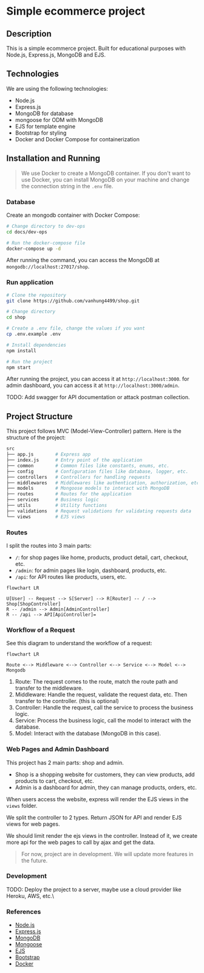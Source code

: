 # Simple ecommerce project

## Description

This is a simple ecommerce project. Built for educational purposes with Node.js, Express.js, MongoDB and EJS.

## Technologies

We are using the following technologies:

- Node.js
- Express.js 
- MongoDB for database
- mongoose for ODM with MongoDB
- EJS for template engine
- Bootstrap for styling
- Docker and Docker Compose for containerization

## Installation and Running

> We use Docker to create a MongoDB container. If you don't want to use Docker, you can install MongoDB on your machine and change the connection string in the `.env` file.

### Database

Create an mongodb container with Docker Compose:

```bash
# Change directory to dev-ops
cd docs/dev-ops

# Run the docker-compose file
docker-compose up -d
```

After running the command, you can access the MongoDB at `mongodb://localhost:27017/shop`.

### Run application

```bash
# Clone the repository
git clone https://github.com/vanhung4499/shop.git

# Change directory
cd shop

# Create a .env file, change the values if you want
cp .env.example .env

# Install dependencies
npm install

# Run the project
npm start
```

After running the project, you can access it at `http://localhost:3000`.
for admin dashboard, you can access it at `http://localhost:3000/admin`.

TODO: Add swagger for API documentation or attack postman collection.

## Project Structure

This project follows MVC (Model-View-Controller) pattern. Here is the structure of the project:

```bash
src
├── app.js        # Express app
├── index.js      # Entry point of the application
├── common        # Common files like constants, enums, etc.
├── config        # Configuration files like database, logger, etc.
├── controllers   # Controllers for handling requests
├── middlewares   # Middlewares like authentication, authorization, etc.
├── models        # Mongoose models to interact with MongoDB
├── routes        # Routes for the application
├── services      # Business logic
├── utils         # Utility functions
├── validations   # Request validations for validating requests data
└── views         # EJS views
```

### Routes

I split the routes into 3 main parts:

- `/`: for shop pages like home, products, product detail, cart, checkout, etc.
- `/admin`: for admin pages like login, dashboard, products, etc.
- `/api`: for API routes like products, users, etc.

```mermaid
flowchart LR

U[User] -- Request --> S[Server] --> R[Router] -- / --> Shop[ShopController]
R -- /admin --> Admin[AdminController]
R -- /api --> API[ApiController]=
```

### Workflow of a Request

See this diagram to understand the workflow of a request:

```mermaid
flowchart LR

Route <--> Middleware <--> Controller <--> Service <--> Model <--> Mongodb
```

1. Route: The request comes to the route, match the route path and transfer to the middleware.
2. Middleware: Handle the request, validate the request data, etc. Then transfer to the controller. (this is optional)
3. Controller: Handle the request, call the service to process the business logic.
4. Service: Process the business logic, call the model to interact with the database.
5. Model: Interact with the database (MongoDB in this case).

### Web Pages and Admin Dashboard

This project has 2 main parts: shop and admin.

- Shop is a shopping website for customers, they can view products, add products to cart, checkout, etc.
- Admin is a dashboard for admin, they can manage products, orders, etc.

When users access the website, express will render the EJS views in the `views` folder.

We split the controller to 2 types. Return JSON for API and render EJS views for web pages.

We should limit render the ejs views in the controller. Instead of it, we create more api for the web pages to call by ajax and get the data.

> For now, project are in development. We will update more features in the future.

### Development

TODO: Deploy the project to a server, maybe use a cloud provider like Heroku, AWS, etc.\

### References

- [Node.js](https://nodejs.org/)
- [Express.js](https://expressjs.com/)
- [MongoDB](https://www.mongodb.com/)
- [Mongoose](https://mongoosejs.com/)
- [EJS](https://ejs.co/)
- [Bootstrap](https://getbootstrap.com/)
- [Docker](https://www.docker.com/)
